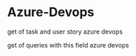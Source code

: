 # Azure-Devops
get of task and user story azure devops

get of queries with this field azure devops

